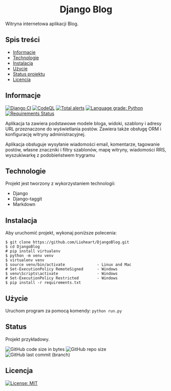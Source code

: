 <h1 style="text-align:center"> Django Blog </h1>

Witryna internetowa aplikacji Blog.

## Spis treści
* [Informacje](#informacje)
* [Technologie](#technologie)
* [Instalacja](#instalacja)
* [Użycie](#użycie)
* [Status projektu](#status)
* [Licencja](#licencja)

## Informacje
[![Django CI](https://github.com/Lioheart/DjangoBlog/actions/workflows/django.yml/badge.svg)](https://github.com/Lioheart/DjangoBlog/actions/workflows/django.yml)
[![CodeQL](https://github.com/Lioheart/DjangoBlog/actions/workflows/codeql-analysis.yml/badge.svg)](https://github.com/Lioheart/DjangoBlog/actions/workflows/codeql-analysis.yml)
[![Total alerts](https://img.shields.io/lgtm/alerts/g/Lioheart/DjangoBlog.svg?logo=lgtm&logoWidth=18)](https://lgtm.com/projects/g/Lioheart/DjangoBlog/alerts/)
[![Language grade: Python](https://img.shields.io/lgtm/grade/python/g/Lioheart/DjangoBlog.svg?logo=lgtm&logoWidth=18)](https://lgtm.com/projects/g/Lioheart/DjangoBlog/context:python)
[![Requirements Status](https://requires.io/github/Lioheart/DjangoBlog/requirements.svg?branch=master)](https://requires.io/github/Lioheart/DjangoBlog/requirements/?branch=master)

Aplikacja ta zawiera podstawowe modele bloga, widoki, szablony i adresy URL przeznaczone do wyświetlania postów.
Zawiera także obsługę ORM i konfigurację witryny administracyjnej.

Aplikacja obsługuje wysyłanie wiadomości email, komentarze, tagowanie postów, własne znaczniki i filtry szablonów, mapę witryny, wiadomości RRS, wyszukiwarkę z podobieństwem trygramu
	
## Technologie
Projekt jest tworzony z wykorzystaniem technologii:
* Django
* Django-taggit
* Markdown
	
## Instalacja
Aby uruchomić projekt, wykonaj poniższe polecenia:

```
$ git clone https://github.com/Lioheart/DjangoBlog.git
$ cd DjangoBlog
# pip install virtualenv
$ python -m venv venv
$ virtualenv venv
$ source venv/bin/activate              - Linux and Mac
# Set-ExecutionPolicy RemoteSigned      - Windows
$ venv\Scripts\activate                 - Windows
# Set-ExecutionPolicy Restricted        - Windows
$ pip install -r requirements.txt
```

## Użycie
Uruchom program za pomocą komendy: `python run.py` 

## Status
Projekt przykładowy.

![GitHub code size in bytes](https://img.shields.io/github/languages/code-size/Lioheart/DjangoBlog)
![GitHub repo size](https://img.shields.io/github/repo-size/Lioheart/DjangoBlog)
![GitHub last commit (branch)](https://img.shields.io/github/last-commit/Lioheart/DjangoBlog/master)

## Licencja
[![License: MIT](https://img.shields.io/badge/License-MIT-yellow.svg)](https://opensource.org/licenses/MIT)